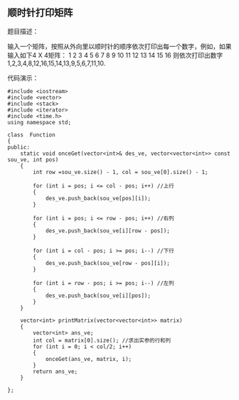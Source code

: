 ## 顺时针打印矩阵 ##
题目描述：

输入一个矩阵，按照从外向里以顺时针的顺序依次打印出每一个数字，例如，如果输入如下4 X 4矩阵： 1 2 3 4 5 6 7 8 9 10 11 12 13 14 15 16 则依次打印出数字1,2,3,4,8,12,16,15,14,13,9,5,6,7,11,10.

代码演示：

    #include <iostream>
    #include <vector>
    #include <stack>
    #include <iterator>
    #include <time.h>
    using namespace std;
    
    class  Function
    {
    public:
    	static void onceGet(vector<int>& des_ve, vector<vector<int>> const sou_ve, int pos)
    	{
    		int row =sou_ve.size() - 1, col = sou_ve[0].size() - 1;
    
    		for (int i = pos; i <= col - pos; i++) //上行
    		{
    			des_ve.push_back(sou_ve[pos][i]);
    		}
    
    		for (int i = pos; i <= row - pos; i++) //右列
    		{
    			des_ve.push_back(sou_ve[i][row - pos]);
    		}
    
    		for (int i = col - pos; i >= pos; i--) //下行
    		{
    			des_ve.push_back(sou_ve[row - pos][i]);
    		}
    
    		for (int i = row - pos; i >= pos; i--) //左列
    		{
    			des_ve.push_back(sou_ve[i][pos]);
    		}
    	}
    
    	vector<int> printMatrix(vector<vector<int>> matrix) 
    	{
    		vector<int> ans_ve;
    		int col = matrix[0].size(); //求出实参的行和列
    		for (int i = 0; i < col/2; i++)
    		{
    			onceGet(ans_ve, matrix, i);
    		}
    		return ans_ve;
    	}
    	
    };
